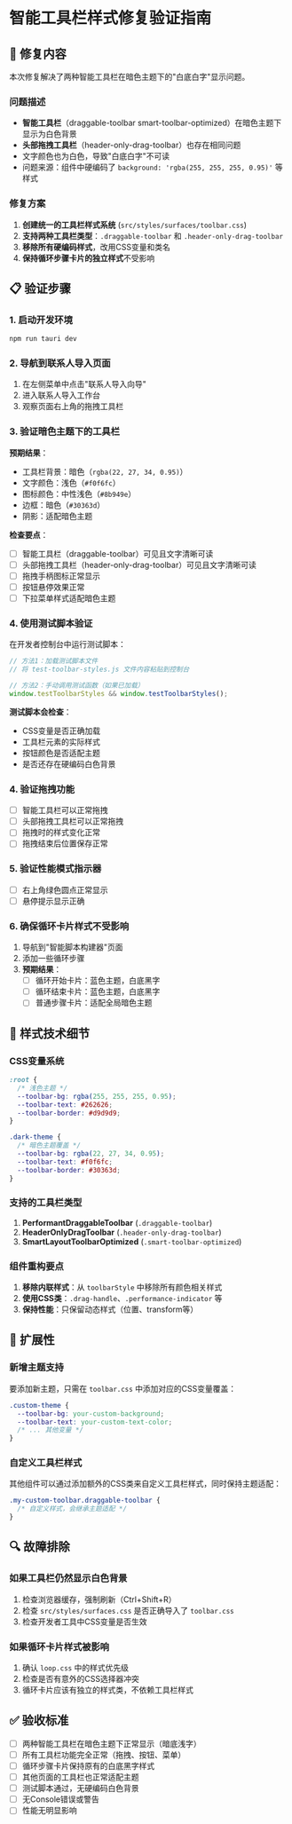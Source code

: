# 智能工具栏样式修复验证指南

## 🔧 修复内容

本次修复解决了两种智能工具栏在暗色主题下的"白底白字"显示问题。

### 问题描述
- **智能工具栏**（draggable-toolbar smart-toolbar-optimized）在暗色主题下显示为白色背景
- **头部拖拽工具栏**（header-only-drag-toolbar）也存在相同问题
- 文字颜色也为白色，导致"白底白字"不可读
- 问题来源：组件中硬编码了 `background: 'rgba(255, 255, 255, 0.95)'` 等样式

### 修复方案
1. **创建统一的工具栏样式系统** (`src/styles/surfaces/toolbar.css`)
2. **支持两种工具栏类型**：`.draggable-toolbar` 和 `.header-only-drag-toolbar`
3. **移除所有硬编码样式**，改用CSS变量和类名
4. **保持循环步骤卡片的独立样式**不受影响

## 📋 验证步骤

### 1. 启动开发环境
```bash
npm run tauri dev
```

### 2. 导航到联系人导入页面
1. 在左侧菜单中点击"联系人导入向导"
2. 进入联系人导入工作台
3. 观察页面右上角的拖拽工具栏

### 3. 验证暗色主题下的工具栏
**预期结果**：
- 工具栏背景：暗色（`rgba(22, 27, 34, 0.95)`）
- 文字颜色：浅色（`#f0f6fc`）
- 图标颜色：中性浅色（`#8b949e`）
- 边框：暗色（`#30363d`）
- 阴影：适配暗色主题

**检查要点**：
- [ ] 智能工具栏（draggable-toolbar）可见且文字清晰可读
- [ ] 头部拖拽工具栏（header-only-drag-toolbar）可见且文字清晰可读
- [ ] 拖拽手柄图标正常显示
- [ ] 按钮悬停效果正常
- [ ] 下拉菜单样式适配暗色主题

### 4. 使用测试脚本验证
在开发者控制台中运行测试脚本：
```javascript
// 方法1：加载测试脚本文件
// 将 test-toolbar-styles.js 文件内容粘贴到控制台

// 方法2：手动调用测试函数（如果已加载）
window.testToolbarStyles && window.testToolbarStyles();
```

**测试脚本会检查**：
- CSS变量是否正确加载
- 工具栏元素的实际样式
- 按钮颜色是否适配主题
- 是否还存在硬编码白色背景

### 4. 验证拖拽功能
- [ ] 智能工具栏可以正常拖拽
- [ ] 头部拖拽工具栏可以正常拖拽
- [ ] 拖拽时的样式变化正常
- [ ] 拖拽结束后位置保存正常

### 5. 验证性能模式指示器
- [ ] 右上角绿色圆点正常显示
- [ ] 悬停提示显示正确

### 6. 确保循环卡片样式不受影响
1. 导航到"智能脚本构建器"页面
2. 添加一些循环步骤
3. **预期结果**：
   - [ ] 循环开始卡片：蓝色主题，白底黑字
   - [ ] 循环结束卡片：蓝色主题，白底黑字  
   - [ ] 普通步骤卡片：适配全局暗色主题

## 🎨 样式技术细节

### CSS变量系统
```css
:root {
  /* 浅色主题 */
  --toolbar-bg: rgba(255, 255, 255, 0.95);
  --toolbar-text: #262626;
  --toolbar-border: #d9d9d9;
}

.dark-theme {
  /* 暗色主题覆盖 */
  --toolbar-bg: rgba(22, 27, 34, 0.95);
  --toolbar-text: #f0f6fc;
  --toolbar-border: #30363d;
}
```

### 支持的工具栏类型
1. **PerformantDraggableToolbar** (`.draggable-toolbar`)
2. **HeaderOnlyDragToolbar** (`.header-only-drag-toolbar`)
3. **SmartLayoutToolbarOptimized** (`.smart-toolbar-optimized`)

### 组件重构要点
1. **移除内联样式**：从 `toolbarStyle` 中移除所有颜色相关样式
2. **使用CSS类**：`.drag-handle`、`.performance-indicator` 等
3. **保持性能**：只保留动态样式（位置、transform等）

## 🚀 扩展性

### 新增主题支持
要添加新主题，只需在 `toolbar.css` 中添加对应的CSS变量覆盖：

```css
.custom-theme {
  --toolbar-bg: your-custom-background;
  --toolbar-text: your-custom-text-color;
  /* ... 其他变量 */
}
```

### 自定义工具栏样式
其他组件可以通过添加额外的CSS类来自定义工具栏样式，同时保持主题适配：

```css
.my-custom-toolbar.draggable-toolbar {
  /* 自定义样式，会继承主题适配 */
}
```

## 🔍 故障排除

### 如果工具栏仍然显示白色背景
1. 检查浏览器缓存，强制刷新（Ctrl+Shift+R）
2. 检查 `src/styles/surfaces.css` 是否正确导入了 `toolbar.css`
3. 检查开发者工具中CSS变量是否生效

### 如果循环卡片样式被影响
1. 确认 `loop.css` 中的样式优先级
2. 检查是否有意外的CSS选择器冲突
3. 循环卡片应该有独立的样式类，不依赖工具栏样式

## ✅ 验收标准

- [ ] 两种智能工具栏在暗色主题下正常显示（暗底浅字）
- [ ] 所有工具栏功能完全正常（拖拽、按钮、菜单）
- [ ] 循环步骤卡片保持原有的白底黑字样式
- [ ] 其他页面的工具栏也正常适配主题
- [ ] 测试脚本通过，无硬编码白色背景
- [ ] 无Console错误或警告
- [ ] 性能无明显影响